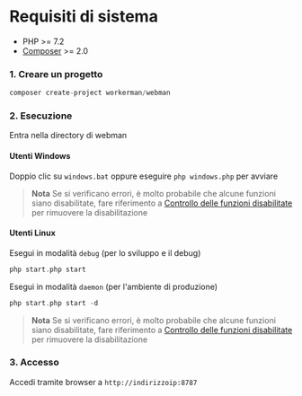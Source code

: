 # Requisiti di sistema

* PHP >= 7.2
* [Composer](https://getcomposer.org/) >= 2.0


### 1. Creare un progetto

```php
composer create-project workerman/webman
```

### 2. Esecuzione

Entra nella directory di webman   

#### Utenti Windows
Doppio clic su `windows.bat` oppure eseguire `php windows.php` per avviare

> **Nota**
> Se si verificano errori, è molto probabile che alcune funzioni siano disabilitate, fare riferimento a [Controllo delle funzioni disabilitate](others/disable-function-check.md) per rimuovere la disabilitazione

#### Utenti Linux
Esegui in modalità `debug` (per lo sviluppo e il debug)
 
```php
php start.php start
```

Esegui in modalità `daemon` (per l'ambiente di produzione)

```php
php start.php start -d
```

> **Nota**
> Se si verificano errori, è molto probabile che alcune funzioni siano disabilitate, fare riferimento a [Controllo delle funzioni disabilitate](others/disable-function-check.md) per rimuovere la disabilitazione

### 3. Accesso

Accedi tramite browser a `http://indirizzoip:8787`
